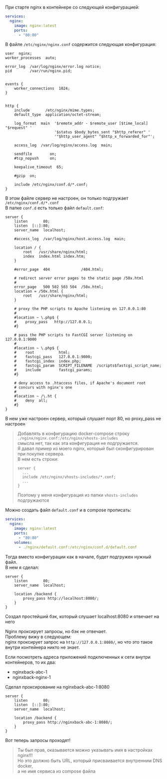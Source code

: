 При старте nginx в контейнере со следующей конфигурацией:

```yaml
services:
  nginx:
    image: nginx:latest
    ports:
      - "80:80"
```

В файле `/etc/nginx/nginx.conf` содержится следующая конфигурация:

```nginx configuration
user  nginx;
worker_processes  auto;

error_log  /var/log/nginx/error.log notice;
pid        /var/run/nginx.pid;


events {
    worker_connections  1024;
}


http {
    include       /etc/nginx/mime.types;
    default_type  application/octet-stream;

    log_format  main  '$remote_addr - $remote_user [$time_local] "$request" '
                      '$status $body_bytes_sent "$http_referer" '
                      '"$http_user_agent" "$http_x_forwarded_for"';

    access_log  /var/log/nginx/access.log  main;

    sendfile        on;
    #tcp_nopush     on;

    keepalive_timeout  65;

    #gzip  on;

    include /etc/nginx/conf.d/*.conf;
}
```

В этом файле сервер не настроен, он только подгружает `/etc/nginx/conf.d/*.conf`  
В папке `conf.d` есть только файл `default.conf`:  

```nginx configuration
server {
    listen       80;
    listen  [::]:80;
    server_name  localhost;

    #access_log  /var/log/nginx/host.access.log  main;

    location / {
        root   /usr/share/nginx/html;
        index  index.html index.htm;
    }

    #error_page  404              /404.html;

    # redirect server error pages to the static page /50x.html
    #
    error_page   500 502 503 504  /50x.html;
    location = /50x.html {
        root   /usr/share/nginx/html;
    }

    # proxy the PHP scripts to Apache listening on 127.0.0.1:80
    #
    #location ~ \.php$ {
    #    proxy_pass   http://127.0.0.1;
    #}

    # pass the PHP scripts to FastCGI server listening on 127.0.0.1:9000
    #
    #location ~ \.php$ {
    #    root           html;
    #    fastcgi_pass   127.0.0.1:9000;
    #    fastcgi_index  index.php;
    #    fastcgi_param  SCRIPT_FILENAME  /scripts$fastcgi_script_name;
    #    include        fastcgi_params;
    #}

    # deny access to .htaccess files, if Apache's document root
    # concurs with nginx's one
    #
    #location ~ /\.ht {
    #    deny  all;
    #}
}
```

В нем уже настроен сервер, который слушает порт 80, но proxy_pass не настроен  

> Добавлять в конфигурацию docker-compose строку  
> `./nginx/nginx.conf:/etc/nginx/vhosts-includes`  
> смысла нет, так как эта конфигурация не подгружается.  
> Я давал пример из моего nginx, который был сконфигурирован
> при покупке сервера.  
> В нем есть строки:
> ```nginx configuration
> server {
>   ...
>   include /etc/nginx/vhosts-includes/*.conf;
>   ...
> }
> ```
> Поэтому у меня конфигурация из папки `vhosts-includes` подгружаются


Можно создать файл `default.conf` и в compose прописать:

```yml
services:
  nginx:
    image: nginx:latest
    ports:
      - "80:80"
    volumes:
      - ./nginx/default.conf:/etc/nginx/conf.d/default.conf
```

Тогда вместо конфигурации как в начале, будет подгружен нужный файл.  
В нем я сделал:

```nginx configuration
server {
    listen       80;
    server_name  localhost;

    location /backend {
        proxy_pass http://localhost:8080/;
    }
}
```

Создал простейший бэк, который слушает localhost:8080 и отвечает на него  

Nginx проксирует запросы, но бэк не отвечает.  
Проблему вижу в следующем:  
nginx проксирует запрос на `http://127.0.0.1:8080/`, но что это такое внутри контейнера никто не знает.  

Если посмотреть адреса приложений подключенных к сети внутри контейнеров, то их два:
- nginxback-abc-1
- nginxback-nginx-1

Сделал проксирование на nginxback-abc-1:8080

```nginx configuration
server {
    listen       80;
    listen  [::]:80;
    server_name  localhost;

    location /backend {
        proxy_pass http://nginxback-abc-1:8080/;
    }
}
```

Вот теперь запросы проходят!

> Ты был прав, оказывается можно указывать имя в настройках nginx!!!  
> Но это должно быть URL, который присваивается внутренним DNS docker,  
> а не имя сервиса из compose файла















